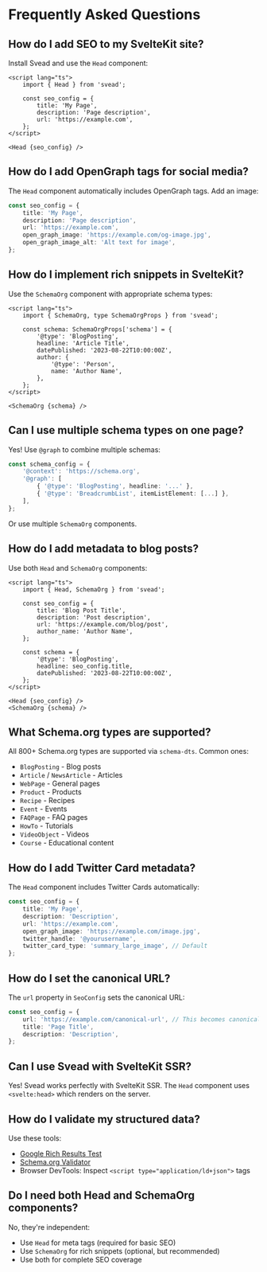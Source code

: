 # Frequently Asked Questions

## How do I add SEO to my SvelteKit site?

Install Svead and use the `Head` component:

```svelte
<script lang="ts">
	import { Head } from 'svead';

	const seo_config = {
		title: 'My Page',
		description: 'Page description',
		url: 'https://example.com',
	};
</script>

<Head {seo_config} />
```

## How do I add OpenGraph tags for social media?

The `Head` component automatically includes OpenGraph tags. Add an
image:

```typescript
const seo_config = {
	title: 'My Page',
	description: 'Page description',
	url: 'https://example.com',
	open_graph_image: 'https://example.com/og-image.jpg',
	open_graph_image_alt: 'Alt text for image',
};
```

## How do I implement rich snippets in SvelteKit?

Use the `SchemaOrg` component with appropriate schema types:

```svelte
<script lang="ts">
	import { SchemaOrg, type SchemaOrgProps } from 'svead';

	const schema: SchemaOrgProps['schema'] = {
		'@type': 'BlogPosting',
		headline: 'Article Title',
		datePublished: '2023-08-22T10:00:00Z',
		author: {
			'@type': 'Person',
			name: 'Author Name',
		},
	};
</script>

<SchemaOrg {schema} />
```

## Can I use multiple schema types on one page?

Yes! Use `@graph` to combine multiple schemas:

```typescript
const schema_config = {
	'@context': 'https://schema.org',
	'@graph': [
		{ '@type': 'BlogPosting', headline: '...' },
		{ '@type': 'BreadcrumbList', itemListElement: [...] },
	],
};
```

Or use multiple `SchemaOrg` components.

## How do I add metadata to blog posts?

Use both `Head` and `SchemaOrg` components:

```svelte
<script lang="ts">
	import { Head, SchemaOrg } from 'svead';

	const seo_config = {
		title: 'Blog Post Title',
		description: 'Post description',
		url: 'https://example.com/blog/post',
		author_name: 'Author Name',
	};

	const schema = {
		'@type': 'BlogPosting',
		headline: seo_config.title,
		datePublished: '2023-08-22T10:00:00Z',
	};
</script>

<Head {seo_config} />
<SchemaOrg {schema} />
```

## What Schema.org types are supported?

All 800+ Schema.org types are supported via `schema-dts`. Common ones:

- `BlogPosting` - Blog posts
- `Article` / `NewsArticle` - Articles
- `WebPage` - General pages
- `Product` - Products
- `Recipe` - Recipes
- `Event` - Events
- `FAQPage` - FAQ pages
- `HowTo` - Tutorials
- `VideoObject` - Videos
- `Course` - Educational content

## How do I add Twitter Card metadata?

The `Head` component includes Twitter Cards automatically:

```typescript
const seo_config = {
	title: 'My Page',
	description: 'Description',
	url: 'https://example.com',
	open_graph_image: 'https://example.com/image.jpg',
	twitter_handle: '@yourusername',
	twitter_card_type: 'summary_large_image', // Default
};
```

## How do I set the canonical URL?

The `url` property in `SeoConfig` sets the canonical URL:

```typescript
const seo_config = {
	url: 'https://example.com/canonical-url', // This becomes canonical
	title: 'Page Title',
	description: 'Description',
};
```

## Can I use Svead with SvelteKit SSR?

Yes! Svead works perfectly with SvelteKit SSR. The `Head` component
uses `<svelte:head>` which renders on the server.

## How do I validate my structured data?

Use these tools:

- [Google Rich Results Test](https://search.google.com/test/rich-results)
- [Schema.org Validator](https://validator.schema.org/)
- Browser DevTools: Inspect
  `<script type="application/ld+json">` tags

## Do I need both Head and SchemaOrg components?

No, they're independent:

- Use `Head` for meta tags (required for basic SEO)
- Use `SchemaOrg` for rich snippets (optional, but recommended)
- Use both for complete SEO coverage
